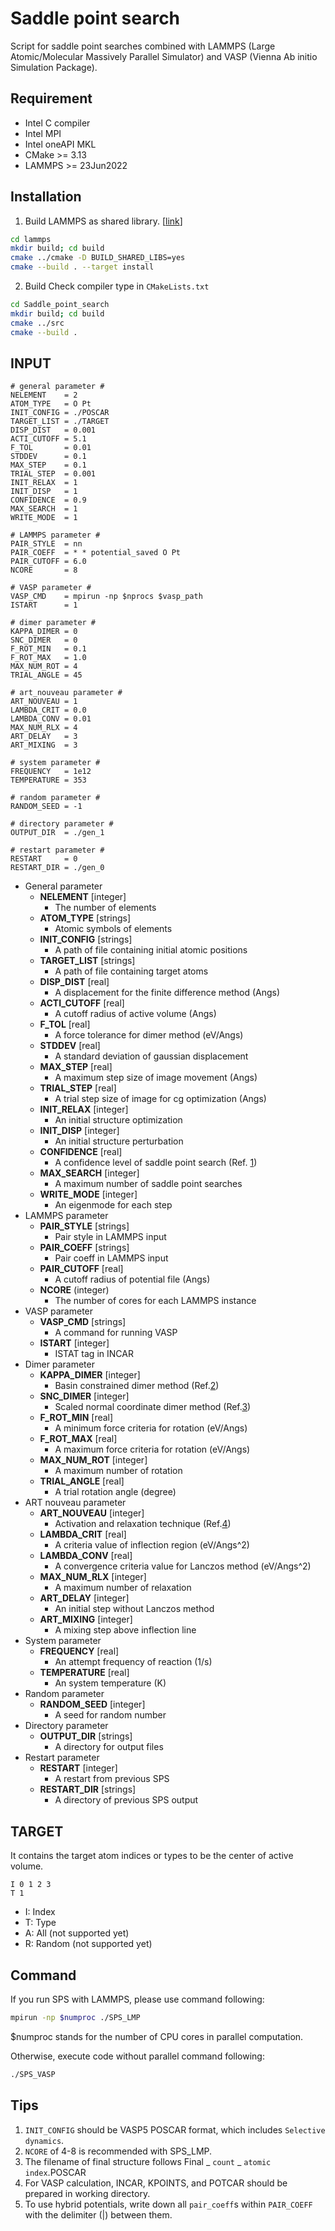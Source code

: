 # Saddle point search
Script for saddle point searches combined with LAMMPS (Large Atomic/Molecular Massively Parallel Simulator) and VASP (Vienna Ab initio Simulation Package).

## Requirement
- Intel C compiler
- Intel MPI
- Intel oneAPI MKL
- CMake >= 3.13
- LAMMPS >= 23Jun2022

## Installation
1. Build LAMMPS as shared library. [[link](https://docs.lammps.org/Build_basics.html)]
```bash
cd lammps
mkdir build; cd build
cmake ../cmake -D BUILD_SHARED_LIBS=yes
cmake --build . --target install
```
2. Build Check compiler type in `CMakeLists.txt`
```bash
cd Saddle_point_search
mkdir build; cd build
cmake ../src
cmake --build .
```


## INPUT
```text
# general parameter #
NELEMENT    = 2
ATOM_TYPE   = O Pt
INIT_CONFIG = ./POSCAR
TARGET_LIST = ./TARGET
DISP_DIST   = 0.001
ACTI_CUTOFF = 5.1
F_TOL       = 0.01
STDDEV      = 0.1
MAX_STEP    = 0.1
TRIAL_STEP  = 0.001
INIT_RELAX  = 1
INIT_DISP   = 1
CONFIDENCE  = 0.9
MAX_SEARCH  = 1
WRITE_MODE  = 1

# LAMMPS parameter #
PAIR_STYLE  = nn
PAIR_COEFF  = * * potential_saved O Pt
PAIR_CUTOFF = 6.0
NCORE       = 8

# VASP parameter #
VASP_CMD    = mpirun -np $nprocs $vasp_path
ISTART      = 1

# dimer parameter #
KAPPA_DIMER = 0
SNC_DIMER   = 0
F_ROT_MIN   = 0.1 
F_ROT_MAX   = 1.0
MAX_NUM_ROT = 4
TRIAL_ANGLE = 45

# art_nouveau parameter #
ART_NOUVEAU = 1
LAMBDA_CRIT = 0.0
LAMBDA_CONV = 0.01
MAX_NUM_RLX = 4
ART_DELAY   = 3
ART_MIXING  = 3

# system parameter #
FREQUENCY   = 1e12
TEMPERATURE = 353

# random parameter #
RANDOM_SEED = -1

# directory parameter #
OUTPUT_DIR  = ./gen_1

# restart parameter #
RESTART     = 0
RESTART_DIR = ./gen_0
```

* General parameter
  * **NELEMENT** [integer]
    * The number of elements
  * **ATOM_TYPE** [strings]
    * Atomic symbols of elements
  * **INIT_CONFIG** [strings]
    * A path of file containing initial atomic positions
  * **TARGET_LIST** [strings]
    * A path of file containing target atoms
  * **DISP_DIST** [real]
    * A displacement for the finite difference method (Angs)
  * **ACTI_CUTOFF** [real]
    * A cutoff radius of active volume (Angs)
  * **F_TOL** [real]
    * A force tolerance for dimer method (eV/Angs)
  * **STDDEV** [real]
    * A standard deviation of gaussian displacement
  * **MAX_STEP** [real]
    * A maximum step size of image movement (Angs)
  * **TRIAL_STEP** [real]
    * A trial step size of image for cg optimization (Angs)
  * **INIT_RELAX** [integer]
    * An initial structure optimization
  * **INIT_DISP** [integer]
    * An initial structure perturbation
  * **CONFIDENCE** [real]
    * A confidence level of saddle point search (Ref. [1](https://doi.org/10.1063/1.2976010))
  * **MAX_SEARCH** [integer]
    * A maximum number of saddle point searches
  * **WRITE_MODE** [integer]
    * An eigenmode for each step
* LAMMPS parameter
  * **PAIR_STYLE** [strings]
    * Pair style in LAMMPS input
  * **PAIR_COEFF** [strings]
    * Pair coeff in LAMMPS input
  * **PAIR_CUTOFF** [real]
    * A cutoff radius of potential file (Angs)
  * **NCORE** (integer)
    * The number of cores for each LAMMPS instance
* VASP parameter
  * **VASP_CMD** [strings]
    * A command for running VASP
  * **ISTART** [integer]
    * ISTAT tag in INCAR
* Dimer parameter
  * **KAPPA_DIMER** [integer]
    * Basin constrained dimer method (Ref.[2](https://doi.org/10.1063/1.4898664))
  * **SNC_DIMER** [integer]
    * Scaled normal coordinate dimer method (Ref.[3](https://doi.org/10.1016/j.commatsci.2021.110785))
  * **F_ROT_MIN** [real]
    * A minimum force criteria for rotation (eV/Angs)
  * **F_ROT_MAX** [real]
    * A maximum force criteria for rotation (eV/Angs)
  * **MAX_NUM_ROT** [integer]
    * A maximum number of rotation
  * **TRIAL_ANGLE** [real]
    * A trial rotation angle (degree)
* ART nouveau parameter
  * **ART_NOUVEAU** [integer]
    * Activation and relaxation technique (Ref.[4](http://dx.doi.org/10.1103/PhysRevE.62.7723))
  * **LAMBDA_CRIT** [real]
    * A criteria value of inflection region (eV/Angs^2)
  * **LAMBDA_CONV** [real]
    * A convergence criteria value for Lanczos method (eV/Angs^2)
  * **MAX_NUM_RLX** [integer]
    * A maximum number of relaxation
  * **ART_DELAY** [integer]
    * An initial step without Lanczos method
  * **ART_MIXING** [integer]
    * A mixing step above inflection line
* System parameter
  * **FREQUENCY** [real]
    * An attempt frequency of reaction (1/s)
  * **TEMPERATURE** [real]
    * An system temperature (K)
* Random parameter
  * **RANDOM_SEED** [integer]
    * A seed for random number
* Directory parameter
  * **OUTPUT_DIR** [strings]
    * A directory for output files
* Restart parameter
  * **RESTART** [integer]
    * A restart from previous SPS
  * **RESTART_DIR** [strings]
    * A directory of previous SPS output

## TARGET
It contains the target atom indices or types to be the center of active volume.
```text
I 0 1 2 3
T 1
```

* I: Index
* T: Type
* A: All (not supported yet)
* R: Random (not supported yet)

## Command
If you run SPS with LAMMPS, please use command following:
```bash
mpirun -np $numproc ./SPS_LMP
```
$numproc stands for the number of CPU cores in parallel computation.


Otherwise, execute code without parallel command following:
```bash
./SPS_VASP
```

## Tips  
1. `INIT_CONFIG` should be VASP5 POSCAR format, which includes `Selective dynamics`.
2. `NCORE` of 4-8 is recommended with SPS_LMP. 
3. The filename of final structure follows Final _ `count` _ `atomic index`.POSCAR
4. For VASP calculation, INCAR, KPOINTS, and POTCAR should be prepared in working directory.
5. To use hybrid potentials, write down all `pair_coeff`s within `PAIR_COEFF` with the delimiter (|) between them.
